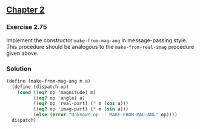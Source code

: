 ## [Chapter 2](../index.md#2-Building-Abstractions-with-Data)

### Exercise 2.75

Implement the constructor `make-from-mag-ang` in message-passing style. This procedure should be analogous to the `make-from-real-imag` procedure given above.

### Solution

```scheme
(define (make-from-mag-ang m a)
  (define (dispatch op)
    (cond ((eq? op 'magnitude) m)
          ((eq? op 'angle) a)
          ((eq? op 'real-part) (* m (cos a)))
          ((eq? op 'imag-part) (* m (sin a)))
          (else (error "Unknown op -- MAKE-FROM-MAG-ANG" op))))
  dispatch)
```

